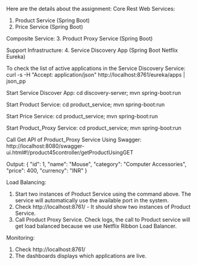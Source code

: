 Here are the details about the assignment:
Core Rest Web Services:
1. Product Service (Spring Boot)
2. Price Service (Spring Boot)

Composite Service:
3. Product Proxy Service (Spring Boot)

Support Infrastructure:
4. Service Discovery App (Spring Boot Netflix Eureka)

To check the list of active applications in the Service Discovery Service:
curl -s -H "Accept: application/json" http://localhost:8761/eureka/apps | json_pp

Start Service Discover App:
cd discovery-server; mvn spring-boot:run

Start Product Service:
cd product_service; mvn spring-boot:run

Start Price Service:
cd product_service; mvn spring-boot:run

Start Product_Proxy Service:
cd product_service; mvn spring-boot:run

Call Get API of Product_Proxy Service Using Swagger:
http://localhost:8080/swagger-ui.html#!/product45controller/getProductUsingGET

Output:
{
"id": 1,
"name": "Mouse",
"category": "Computer Accessories",
"price": 400,
"currency": "INR"
}

Load Balancing:
1. Start two instances of Product Service using the command above. The service will automatically use the available port in the system.
2. Check http://localhost:8761/ - It should show two instances of Product Service.
3. Call Product Proxy Service. Check logs, the call to Product service will get load balanced because we use Netflix Ribbon Load Balancer.

Monitoring:
1. Check http://localhost:8761/
2. The dashboards displays which applications are live.

